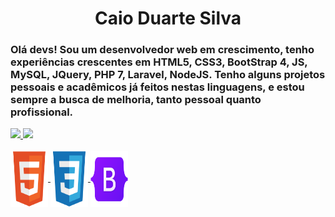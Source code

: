 <h1 align="center">Caio Duarte Silva</h1>


<h3> Olá devs! Sou um desenvolvedor web em crescimento, tenho experiências crescentes em HTML5, CSS3, BootStrap 4, JS, MySQL, JQuery, PHP 7, Laravel, NodeJS.  Tenho alguns projetos pessoais e acadêmicos já feitos nestas linguagens, e estou sempre a busca de melhoria, tanto pessoal quanto profissional.</h3>

  
<div>
  <a href="https://github.com/OffCadu">
  <img height="180em" src="https://github-readme-stats.vercel.app/api?username=OffCadu&show_icons=true&theme=discord_old_blurple&include_all_commits=true&count_private=true"/>
  <img height="180em" src="https://github-readme-stats.vercel.app/api/top-langs/?username=OffCadu&layout=compact&langs_count=7&theme=discord_old_blurple"/>
</div>

 <div style="display: inline_block"><br>
  <img align="center" alt="Caio-HTML" height="90" width="60" src="https://raw.githubusercontent.com/devicons/devicon/master/icons/html5/html5-original.svg">
  <img align="center" alt="Caio-CSS" height="90" width="60" src="https://raw.githubusercontent.com/devicons/devicon/master/icons/css3/css3-original.svg">
  <img align="center" alt="Caio-Bootstrap" height="90" width="60" src="https://github.com/devicons/devicon/blob/master/icons/bootstrap/bootstrap-original.svg">
</div>
